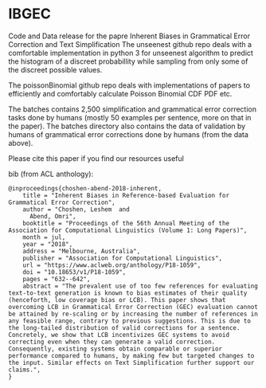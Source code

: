 # IBGEC
Code and Data release for the papre Inherent Biases in Grammatical Error Correction and Text Simplification
The unseenest github repo deals with a comfortable implementation in python 3 for unseenest algorithm to predict the histogram of a discreet probabillity while sampling from only some of the discreet possible values.

The poissonBinomial github repo deals with implementations of papers to efficiently and comfortably calculate Poisson Binomial CDF PDF etc.

The batches contains 2,500 simplification and grammatical error correction tasks done by humans (mostly 50 examples per sentence, more on that in the paper).
The batches directory also contains the data of validation by humans of grammatical error corrections done by humans (from the data above).

Please cite this paper if you find our resources useful

bib (from ACL anthology):
```
@inproceedings{choshen-abend-2018-inherent,
    title = "Inherent Biases in Reference-based Evaluation for Grammatical Error Correction",
    author = "Choshen, Leshem  and
      Abend, Omri",
    booktitle = "Proceedings of the 56th Annual Meeting of the Association for Computational Linguistics (Volume 1: Long Papers)",
    month = jul,
    year = "2018",
    address = "Melbourne, Australia",
    publisher = "Association for Computational Linguistics",
    url = "https://www.aclweb.org/anthology/P18-1059",
    doi = "10.18653/v1/P18-1059",
    pages = "632--642",
    abstract = "The prevalent use of too few references for evaluating text-to-text generation is known to bias estimates of their quality (henceforth, low coverage bias or LCB). This paper shows that overcoming LCB in Grammatical Error Correction (GEC) evaluation cannot be attained by re-scaling or by increasing the number of references in any feasible range, contrary to previous suggestions. This is due to the long-tailed distribution of valid corrections for a sentence. Concretely, we show that LCB incentivizes GEC systems to avoid correcting even when they can generate a valid correction. Consequently, existing systems obtain comparable or superior performance compared to humans, by making few but targeted changes to the input. Similar effects on Text Simplification further support our claims.",
}
```
